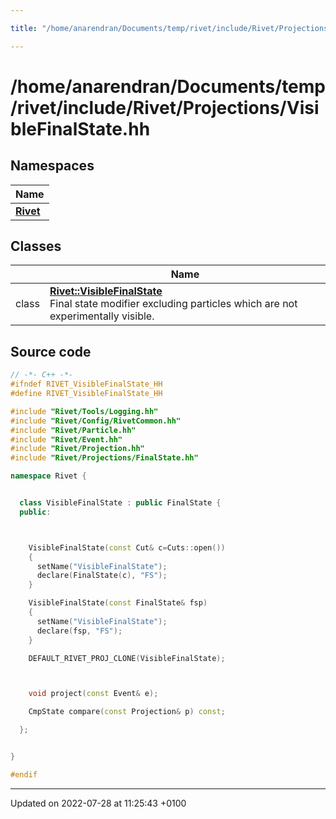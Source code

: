 ```yaml
---

title: "/home/anarendran/Documents/temp/rivet/include/Rivet/Projections/VisibleFinalState.hh"

---
```


# /home/anarendran/Documents/temp/rivet/include/Rivet/Projections/VisibleFinalState.hh



## Namespaces

| Name           |
| -------------- |
| **[Rivet](http://example.org/namespaces/namespacerivet/)**  |

## Classes

|                | Name           |
| -------------- | -------------- |
| class | **[Rivet::VisibleFinalState](http://example.org/classes/classrivet_1_1visiblefinalstate/)** <br>Final state modifier excluding particles which are not experimentally visible.  |




## Source code

```cpp
// -*- C++ -*-
#ifndef RIVET_VisibleFinalState_HH
#define RIVET_VisibleFinalState_HH

#include "Rivet/Tools/Logging.hh"
#include "Rivet/Config/RivetCommon.hh"
#include "Rivet/Particle.hh"
#include "Rivet/Event.hh"
#include "Rivet/Projection.hh"
#include "Rivet/Projections/FinalState.hh"

namespace Rivet {


  class VisibleFinalState : public FinalState {
  public:



    VisibleFinalState(const Cut& c=Cuts::open())
    {
      setName("VisibleFinalState");
      declare(FinalState(c), "FS");
    }

    VisibleFinalState(const FinalState& fsp)
    {
      setName("VisibleFinalState");
      declare(fsp, "FS");
    }

    DEFAULT_RIVET_PROJ_CLONE(VisibleFinalState);



    void project(const Event& e);

    CmpState compare(const Projection& p) const;

  };


}

#endif
```


-------------------------------

Updated on 2022-07-28 at 11:25:43 +0100
